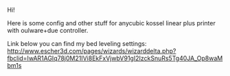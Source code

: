 Hi!

Here is some config and other stuff for anycubic kossel linear plus printer with oulware+due controller.

Link below you can find my bed leveling settings:
http://www.escher3d.com/pages/wizards/wizarddelta.php?fbclid=IwAR1AGIq78j0M21IVi8EkFxVjwbV91gI2IzckSnuRs5Tg40JA_Op8waMbm1s
